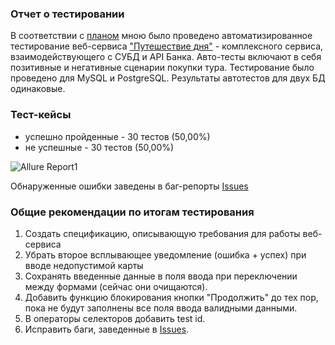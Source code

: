 ### Отчет о тестировании
В соответствии с [планом](https://github.com/Larinatest/QA-Diploma/blob/main/Plan.md) мною было проведено автоматизированное тестирование веб-сервиса ["Путешествие дня"](http://localhost:8080/) - комплексного сервиса, взаимодействующего с СУБД и API Банка. Авто-тесты включают в себя позитивные и негативные сценарии покупки тура. Тестирование было проведено для MySQL и PostgreSQL. Результаты автотестов для двух БД одинаковые.
### Тест-кейсы
- успешно пройденные - 30 тестов (50,00%)
- не успешные - 30 тестов (50,00%)

![Allure Report1](https://github.com/user-attachments/assets/feb2430d-9ff3-467c-a28b-b68eff5df3c5)

Обнаруженные ошибки заведены в баг-репорты [Issues](https://github.com/Larinatest/QA-Diploma/issues)

### Общие рекомендации по итогам тестирования
1. Создать спецификацию, описывающую требования для работы веб-сервиса
2. Убрать второе всплывающее уведомление (ошибка + успех) при вводе недопустимой карты
3. Сохранять введенные данные в поля ввода при переключении между формами (сейчас они очищаются).
4. Добавить функцию блокирования кнопки "Продолжить" до тех пор, пока не будут заполнены все поля ввода валидными данными.
5. В операторы селекторов добавить test id.
6. Исправить баги, заведенные в [Issues](https://github.com/Larinatest/QA-Diploma/issues).




